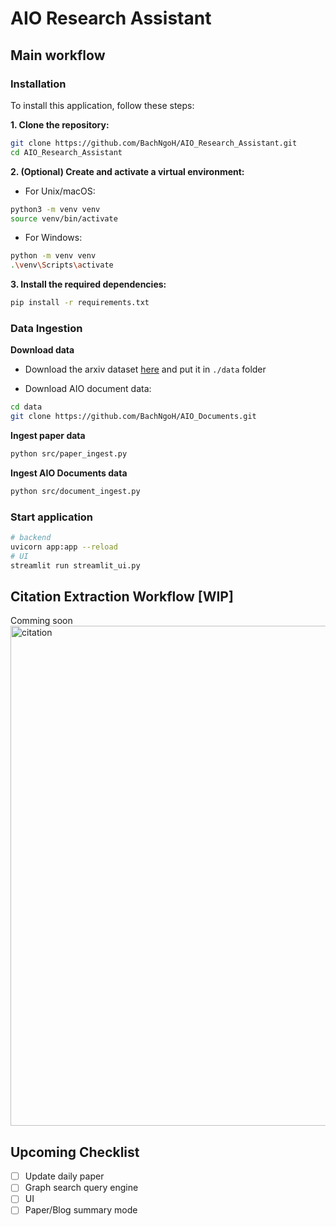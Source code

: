 # AIO Research Assistant


## Main workflow
<!-- 
### Training the citation annotate model

```bash
sh train_citation.sh

``` -->

### Installation
To install this application, follow these steps:

**1. Clone the repository:**
```bash
git clone https://github.com/BachNgoH/AIO_Research_Assistant.git
cd AIO_Research_Assistant
```

**2. (Optional) Create and activate a virtual environment:**
- For Unix/macOS:
```bash
python3 -m venv venv
source venv/bin/activate
```

- For Windows:
```bash
python -m venv venv
.\venv\Scripts\activate
```

**3. Install the required dependencies:**
```bash
pip install -r requirements.txt
```

### Data Ingestion

**Download data**
- Download the arxiv dataset [here](https://www.kaggle.com/datasets/Cornell-University/arxiv/data) and put it in `./data` folder

- Download AIO document data:
```bash
cd data
git clone https://github.com/BachNgoH/AIO_Documents.git
```

**Ingest paper data**
```bash
python src/paper_ingest.py
```

**Ingest AIO Documents data**
```bash
python src/document_ingest.py
```

### Start application

```bash
# backend
uvicorn app:app --reload
# UI
streamlit run streamlit_ui.py

```

## Citation Extraction Workflow [WIP]

Comming soon
<img src="./figures/Graph-Paper-Search.jpg" alt="citation" width=800/>
<!-- 
**Generate citation data with**
```bash
sh gen_data.sh
``` -->


## Upcoming Checklist
- [ ] Update daily paper
- [ ] Graph search query engine
- [ ] UI
- [ ] Paper/Blog summary mode 
